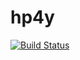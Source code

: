 # hp4y
[![Build Status](https://travis-ci.org/abzeede/hp4y.svg?branch=master)](https://travis-ci.org/abzeede/hp4y)
